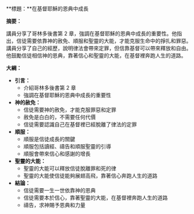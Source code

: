 **標題：**在基督耶穌的恩典中成長

**摘要：**

講員分享了哥林多後書第 2 章，強調在基督耶穌的恩典中成長的重要性。他指出，信徒需要依靠神的赦免、順服和聖靈的大能，才能克服生命中的掙扎和罪惡。講員分享了自己的經歷，說明律法會帶來定罪，但信靠基督可以帶來釋放和自由。他鼓勵信徒相信神的恩典，靠著信心和聖靈的大能，在基督裡奔跑人生的道路。

**大綱：**

* **引言：**
    * 介紹哥林多後書第 2 章
    * 強調在基督耶穌的恩典中成長的重要性
* **神的赦免：**
    * 信徒需要神的赦免，才能克服罪惡和定罪
    * 赦免是白白的，不需要任何代價
    * 信徒需要認識自己在基督裡已經脫離了律法的定罪
* **順服：**
    * 順服是信徒成長的關鍵
    * 順服包括讀經、禱告和順服聖靈的引導
    * 順服會帶來信心和感謝的增長
* **聖靈的大能：**
    * 聖靈的大能可以釋放信徒脫離罪和死的律
    * 聖靈的大能使信徒能夠展翅高飛，靠著信心奔跑人生的道路
* **結論：**
    * 信徒需要一生一世依靠神的恩典
    * 信徒需要本於信心，靠著聖靈的大能，在基督裡奔跑人生的道路
    * 禱告，求神賜予恩典和力量